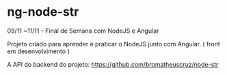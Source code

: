 # ng-node-str
09/11 ~11/11 - Final de Semana com NodeJS e Angular 

Projeto criado para aprender e praticar o NodeJS junto com Angular. ( front em desenvolvimento )

A API do backend do projeto: https://github.com/bromatheuscruz/node-str
